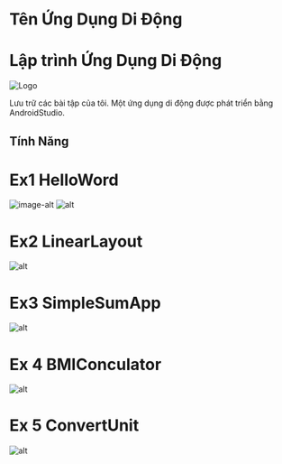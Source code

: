 # Tên Ứng Dụng Di Động
# Lập trình Ứng Dụng Di Động

![Logo](https://via.placeholder.com/150) <!-- Thay thế bằng đường dẫn đến logo của ứng dụng -->
 <!-- Thay thế bằng đường dẫn đến logo của ứng dụng -->

Lưu trữ các bài tập của tôi.
Một ứng dụng di động được phát triển bằng AndroidStudio.

## Tính Năng
# Ex1 HelloWord
![image-alt](Blog/Ex1_Hello.jpg)
![alt](Blog/Ex1_Hello.jpg)
# Ex2 LinearLayout
![alt](Blog/Ex2_LinearLayout.jpg)
# Ex3 SimpleSumApp
![alt](Blog/Ex3_SimpleSumApp.jpg)
# Ex 4 BMIConculator
![alt](Blog/BMICalculator.jpg)
# Ex 5 ConvertUnit
![alt](Blog/ConvertUnit.jpg)
